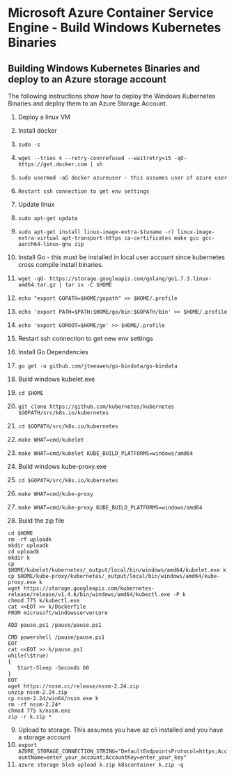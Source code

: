 # Microsoft Azure Container Service Engine - Build Windows Kubernetes Binaries

## Building Windows Kubernetes Binaries and deploy to an Azure storage account

The following instructions show how to deploy the Windows Kubernetes Binaries and deploy them to an Azure Storage Account.

1. Deploy a linux VM

2. Install docker
 1. `sudo -s`
 2. `wget --tries 4 --retry-connrefused --waitretry=15 -qO- https://get.docker.com | sh`
 3. `sudo usermod -aG docker azureuser - this assumes user of azure user`
 4. `Restart ssh connection to get env settings`

3. Update linux
 1. `sudo apt-get update`
 2. `sudo apt-get install linux-image-extra-$(uname -r) linux-image-extra-virtual apt-transport-https ca-certificates make gcc gcc-aarch64-linux-gnu zip`

4. Install Go - this must be installed in local user account since kubernetes cross compile install binaries.
 1. `wget -qO- https://storage.googleapis.com/golang/go1.7.3.linux-amd64.tar.gz | tar zx -C $HOME`
 2. `echo "export GOPATH=$HOME/gopath" >> $HOME/.profile`
 3. `echo 'export PATH=$PATH:$HOME/go/bin:$GOPATH/bin' >> $HOME/.profile`
 4. `echo 'export GOROOT=$HOME/go' >> $HOME/.profile`
 5. Restart ssh connection to get new env settings

5. Install Go Dependencies
 1. `go get -u github.com/jteeuwen/go-bindata/go-bindata`

6. Build windows kubelet.exe
 1. `cd $HOME`
 2. `git clone https://github.com/kubernetes/kubernetes $GOPATH/src/k8s.io/kubernetes`
 3. `cd $GOPATH/src/k8s.io/kubernetes`
 4. `make WHAT=cmd/kubelet`
 5. `make WHAT=cmd/kubelet KUBE_BUILD_PLATFORMS=windows/amd64`

7. Build windows kube-proxy.exe
 1. `cd $GOPATH/src/k8s.io/kubernetes`
 2. `make WHAT=cmd/kube-proxy`
 3. `make WHAT=cmd/kube-proxy KUBE_BUILD_PLATFORMS=windows/amd64`

8. Build the zip file
 ```
cd $HOME
rm -rf uploadk
mkdir uploadk
cd uploadk
mkdir k
cp $HOME/kubelet/kubernetes/_output/local/bin/windows/amd64/kubelet.exe k
cp $HOME/kube-proxy/kubernetes/_output/local/bin/windows/amd64/kube-proxy.exe k
wget https://storage.googleapis.com/kubernetes-release/release/v1.4.6/bin/windows/amd64/kubectl.exe -P k
chmod 775 k/kubectl.exe
cat <<EOT >> k/Dockerfile
FROM microsoft/windowsservercore

ADD pause.ps1 /pause/pause.ps1
	
CMD powershell /pause/pause.ps1
EOT
cat <<EOT >> k/pause.ps1
while(\$true)
{
    Start-Sleep -Seconds 60
}
EOT
wget https://nssm.cc/release/nssm-2.24.zip
unzip nssm-2.24.zip
cp nssm-2.24/win64/nssm.exe k
rm -rf nssm-2.24*
chmod 775 k/nssm.exe
zip -r k.zip *
  ```

9. Upload to storage.  This assumes you have az cli installed and you have a storage account
 1. `export AZURE_STORAGE_CONNECTION_STRING="DefaultEndpointsProtocol=https;AccountName=enter_your_account;AccountKey=enter_your_key"`
 2. `azure storage blob upload k.zip k8scontainer k.zip -q`